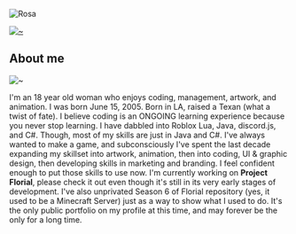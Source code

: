 

![Rosa](https://github-stats-alpha.vercel.app/api?username=rosapetals&cc=e9d8d4&tc=fff&ic=fff&bc=000)

[![~](https://streak-stats.demolab.com/?user=Rosapetals&theme=rose)](https://git.io/streak-stats)

## About me

![~](https://media.discordapp.net/attachments/1052839943849922660/1197869215911260191/ezgif.com-resize_1.gif?ex=65f434a4&is=65e1bfa4&hm=372e7d0866673e8df4a6e2138b7fe4553a5b286693e363ad6dd0c00698425879&=&width=892&height=76)


I'm an 18 year old woman who enjoys coding, management, artwork, and animation. I was born June 15, 2005. Born in LA, raised a Texan (what a twist of fate). I believe coding is an ONGOING learning experience because you never stop learning. I have dabbled into Roblox Lua, Java, discord.js, and C#. Though, most of my skills are just in Java and C#. I've always wanted to make a game, and subconsciously I've spent the last decade expanding my skillset into artwork, animation, then into coding, UI & graphic design, then developing skills in marketing and branding. I feel confident enough to put those skills to use now. I'm currently working on **Project Florial**, please check it out even though it's still in its very early stages of development. I've also unprivated Season 6 of Florial repository (yes, it used to be a Minecraft Server) just as a way to show what I used to do. It's the only public portfolio on my profile at this time, and may forever be the only for a long time.




